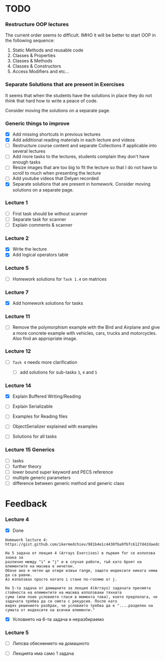 # TODO

### Restructure OOP lectures

The current order seems to difficult. 
IMHO it will be better to start OOP in the following sequence:

1. Static Methods and reusable code
2. Classes & Properties
3. Classes & Methods
4. Classes & Constructors
5. Access Modifiers and etc...

### Separate Solutions that are present in Exercises

It seems that when the students have the solutions in place 
they do not think that hard how to write a peace of code.

Consider moving the solutions on a separate page.

### Generic things to improve

- [x] Add missing shortcuts in previous lectures
- [x] Add additional reading materials in each lecture and videos
- [ ] Restructure course content and separate Collections if applicable into several lectures
- [ ] Add more tasks to the lectures, students complain they don't have enough tasks
- [ ] Resize images that are too big to fit the lecture so that I do not have to scroll to much when presenting the lecture
- [ ] Add youtube videos that Delyan recorded
- [x] Separate solutions that are present in homework. Consider moving solutions on a separate page.

### Lecture 1

- [ ] First task should be without scanner
- [ ] Separate task for scanner
- [ ] Explain comments & scanner

### Lecture 2

- [x] Write the lecture
- [x] Add logical operators table

### Lecture 5

- [ ] Homework solutions for `Task 1.4` on matrices

### Lecture 7

- [x] Add homework solutions for tasks

### Lecture 11

- [ ] Remove the polymorphism example with the Bird and Airplane and give a more concrete example
with vehicles, cars, trucks and motorcycles. Also find an appropriate image.

### Lecture 12

- [ ] `Task 4` needs more clarification
    - [ ] add solutions for sub-tasks `3`, `4` and `5`


### Lecture 14

- [x] Explain Buffered Writing/Reading
- [ ] Explain Serializable
- [ ] Examples for Reading files
- [ ] ObjectSerializer explained with examples
- [ ] Solutions for all tasks


### Lecture 15 Generics 

- [ ] tasks 
- [ ] further theory 
- [ ] lower bound super keyword and PECS reference
- [ ] multiple generic parameters
- [ ] difference between generic method and generic class

# Feedback

### Lecture 4

- [x] Done
```text
Homework lecture 4: 
https://gist.github.com/ikermedchiev/981b4e1c4438fba9fbfc6127d42daedc

На 5 задача от лекция 4 (Arrays Exercises) в първия for се използва знака за 
различно между "i" и "j" и в случая работи, тъй като броят на елементите на масива е нечетен. 
Обаче ако е четен ще отиде извън range, защото индексите никога няма да са равни. 
Аз използвах просто когато i стане по-голямо от j.

На 5-та задача от домашните за лекция 4(Arrays) задачата пресмята стойноста на елементите на масива използваки тяхната 
сума (или поне условието гласи в момента това), което предполага, че задачата трябва да се смята с рекурсия. После като 
видях решението разбрах, че условието трябва да е "....разделен на сумата от индексите на всички елементи." 
```

- [x] Условието на 6-та задача е неразбираемо

### Lecture 5
- [ ] Липсва обяснението на домашното
- [ ] Лекцията има само 1 задача


